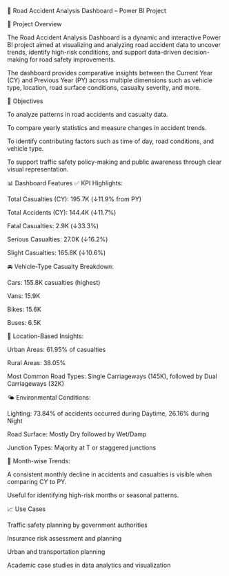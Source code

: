 🚧 Road Accident Analysis Dashboard – Power BI Project

📌 Project Overview

The Road Accident Analysis Dashboard is a dynamic and interactive Power BI project aimed at visualizing and analyzing road accident data to uncover trends, identify high-risk conditions, and support data-driven decision-making for road safety improvements.

The dashboard provides comparative insights between the Current Year (CY) and Previous Year (PY) across multiple dimensions such as vehicle type, location, road surface conditions, casualty severity, and more.

🎯 Objectives

To analyze patterns in road accidents and casualty data.

To compare yearly statistics and measure changes in accident trends.

To identify contributing factors such as time of day, road conditions, and vehicle type.

To support traffic safety policy-making and public awareness through clear visual representation.

📊 Dashboard Features
✅ KPI Highlights:

Total Casualties (CY): 195.7K (↓11.9% from PY)

Total Accidents (CY): 144.4K (↓11.7%)

Fatal Casualties: 2.9K (↓33.3%)

Serious Casualties: 27.0K (↓16.2%)

Slight Casualties: 165.8K (↓10.6%)

🚘 Vehicle-Type Casualty Breakdown:

Cars: 155.8K casualties (highest)

Vans: 15.9K

Bikes: 15.6K

Buses: 6.5K

📍 Location-Based Insights:

Urban Areas: 61.95% of casualties

Rural Areas: 38.05%

Most Common Road Types: Single Carriageways (145K), followed by Dual Carriageways (32K)

🌤️ Environmental Conditions:

Lighting: 73.84% of accidents occurred during Daytime, 26.16% during Night

Road Surface: Mostly Dry followed by Wet/Damp

Junction Types: Majority at T or staggered junctions

📅 Month-wise Trends:

A consistent monthly decline in accidents and casualties is visible when comparing CY to PY.

Useful for identifying high-risk months or seasonal patterns.

📈 Use Cases

Traffic safety planning by government authorities

Insurance risk assessment and planning

Urban and transportation planning

Academic case studies in data analytics and visualization

